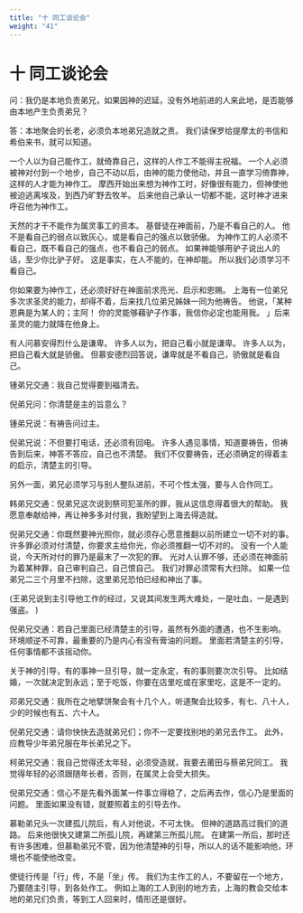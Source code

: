 ```yaml
---
title: "十 同工谈论会"
weight: "41"
---
```


# 十 同工谈论会


问：我仍是本地负责弟兄，如果因神的迟延，没有外地前进的人来此地，是否能够由本地产生负责弟兄？

答：本地聚会的长老，必须负本地弟兄造就之责。
我们读保罗给提摩太的书信和希伯来书，就可以知道。

一个人以为自己能作工，就倚靠自己，这样的人作工不能得主祝福。
一个人必须被神对付到一个地步，自己不动以后，由神的能力使他动，并且一直学习倚靠神，这样的人才能为神作工。
摩西开始出来想为神作工时，好像很有能力，但神使他被迫逃离埃及，到西乃旷野去牧羊。
后来他自己承认一切都不能，这时神才进来呼召他为神作工。

天然的才干不能作为属灵事工的资本。
基督徒在神面前，乃是不看自己的人。
他不是看自己的弱点以致灰心，或是看自己的强点以致骄傲。
为神作工的人必须不看自己，既不看自己的强点，也不看自己的弱点。
如果神能够用驴子说出人的话，至少你比驴子好。
这是事实，在人不能的，在神却能。
所以我们必须学习不看自己。

你如果要为神作工，还必须好好在神面前求亮光、启示和恩赐。
上海有一位弟兄多次求圣灵的能力，却得不着，后来找几位弟兄姊妹一同为他祷告。
他说，「某种恩典是为某人的；主阿！
你的灵能够藉驴子作事，我信你必定也能用我。
」后来圣灵的能力就降在他身上。

有人问慕安得烈什么是谦卑。
许多人以为，把自己看小就是谦卑。
许多人以为，把自己看大就是骄傲。
但慕安德烈回答说，谦卑就是不看自己，骄傲就是看自己。

锺弟兄交通：我自己觉得要到福清去。

倪弟兄问：你清楚是主的旨意么？

锺弟兄说：有祷告问过主。

倪弟兄说：不但要打电话，还必须有回电。
许多人遇见事情，知道要祷告，但祷告到后来，神答不答应，自己也不清楚。
我们不仅要祷告，还必须确定的得着主的启示，清楚主的引导。

另外一面，弟兄必须学习与别人整队进前，不可个性太强，要与人合作同工。

韩弟兄交通：倪弟兄这次说到祭司犯圣所的罪，我从这信息得着很大的帮助。
我愿意奉献给神，再让神多多对付我，我盼望到上海去得造就。

倪弟兄交通：你既然要神光照你，就必须存心愿意推翻以前所建立一切不对的事。
许多罪必须对付清楚，你要求主给你光，你必须推翻一切不对的。
没有一个人能说，今天所对付的罪乃是最末了一次犯的罪。
光对人认罪不够，还必须在神面前为着某种罪，自己审判自己，自己恨自己。
我们对罪必须常有大扫除。
如果一位弟兄二三个月里不扫除，这里弟兄恐怕已经和神出了事。

(王弟兄说到主引导他工作的经过，又说其间发生两大难处，一是吐血，一是遇到强盗。
)

倪弟兄交通：若自己里面已经清楚主的引导，虽然有外面的遭遇，也不生影响。
环境顺逆不可靠，最重要的乃是内心有没有膏油的问题。
里面若清楚主的引导，任何事情都不该摇动你。

关于神的引导，有的事神一旦引导，就一定永定，有的事则要次次引导。
比如结婚，一次就决定到永远；至于吃饭，你要在店里吃或在家里吃，这是不一定的。

邓弟兄交通：我所在之地擘饼聚会有十几个人，听道聚会比较多，有七、八十人，少的时候也有五、六十人。

倪弟兄交通：请你快快去造就弟兄们；你不一定要找别地的弟兄去作工。
此外，应教导少年弟兄服在年长弟兄之下。

柯弟兄交通：我自己觉得还太年轻，必须受造就，我要去莆田与蔡弟兄同工。
我觉得年轻的必须跟随年长者，否则，在属灵上会受大损失。

倪弟兄交通：信心不是先看外面某一件事立得稳了，之后再去作，信心乃是里面的问题。
里面如果没有错，就要照着主的引导去作。

慕勒弟兄头一次建孤儿院后，有人对他说，不可太快。
但神的道路高过我们的道路。
后来他很快又建第二所孤儿院，再建第三所孤儿院。
在建第一所后，那时还有许多困难，但慕勒弟兄不管，因为他清楚神的引导，所以人的话不能影响他，环境也不能使他改变。

使徒行传是「行」传，不是「坐」传。
我们为主作工的人，不要留在一个地方，乃要随主引导，到各处作工。
例如上海的工人到别的地方去，上海的教会交给本地的弟兄们负责，等到工人回来时，情形还是很好。
